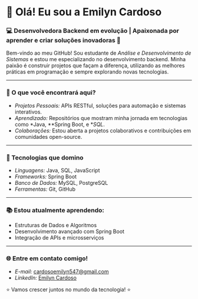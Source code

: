 # 👋 Olá! Eu sou a Emilyn Cardoso

### 💻 Desenvolvedora Backend em evolução | Apaixonada por aprender e criar soluções inovadoras 🚀

Bem-vindo ao meu GitHub! Sou estudante de *Análise e Desenvolvimento de Sistemas* e estou me especializando no desenvolvimento backend. Minha paixão é construir projetos que façam a diferença, utilizando as melhores práticas em programação e sempre explorando novas tecnologias.

---

### 🌟 O que você encontrará aqui?

- *Projetos Pessoais:* APIs RESTful, soluções para automação e sistemas interativos.
- *Aprendizado:* Repositórios que mostram minha jornada em tecnologias como *Java, **Spring Boot, e **SQL*.
- *Colaborações:* Estou aberta a projetos colaborativos e contribuições em comunidades open-source.

---

### 🚀 Tecnologias que domino

- *Linguagens:* Java, SQL, JavaScript  
- *Frameworks:* Spring Boot  
- *Banco de Dados:* MySQL, PostgreSQL  
- *Ferramentas:* Git, GitHub  

---

### 📚 Estou atualmente aprendendo:

- Estruturas de Dados e Algoritmos  
- Desenvolvimento avançado com Spring Boot  
- Integração de APIs e microsserviços  

---

### 🌐 Entre em contato comigo!

- *E-mail:* [cardosoemilyn547@gmail.com](mailto:cardosoemilyn547@gmail.com)  
- *LinkedIn:* [Emilyn Cardoso](https://www.linkedin.com/in/emilyn-cardoso/)  

⭐ Vamos crescer juntos no mundo da tecnologia! ⭐
